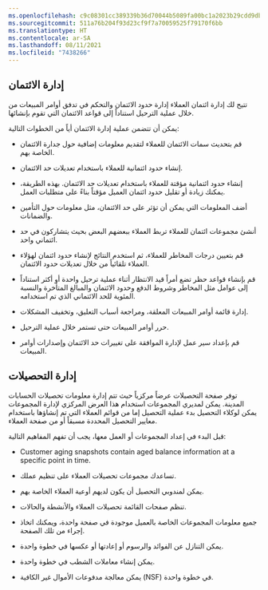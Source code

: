 ```yaml
---
ms.openlocfilehash: c9c08301cc389339b36d70044b5089fa00bc1a2023b29cdd9db88c4b681d45a0
ms.sourcegitcommit: 511a76b204f93d23cf9f7a70059525f79170f6bb
ms.translationtype: HT
ms.contentlocale: ar-SA
ms.lasthandoff: 08/11/2021
ms.locfileid: "7438266"
---
```

## <a name="credit-management"></a>إدارة الائتمان

تتيح لك إدارة ائتمان العملاء إدارة حدود الائتمان والتحكم في تدفق أوامر المبيعات من خلال عملية الترحيل استناداً إلى قواعد الائتمان التي تقوم بإنشائها.

يمكن أن تتضمن عملية إدارة الائتمان أياً من الخطوات التالية:

- قم بتحديث سمات الائتمان للعملاء لتقديم معلومات إضافية حول جدارة الائتمان الخاصة بهم.

- إنشاء حدود ائتمانية للعملاء باستخدام تعديلات حد الائتمان.

- إنشاء حدود ائتمانية مؤقتة للعملاء باستخدام تعديلات حد الائتمان. بهذه الطريقة، يمكنك زيادة أو تقليل حدود ائتمان العميل مؤقتاً بناءً على متطلبات العمل.

- أضف المعلومات التي يمكن أن تؤثر على حد الائتمان، مثل معلومات حول التأمين والضمانات.

- أنشئ مجموعات ائتمان للعملاء تربط العملاء ببعضهم البعض بحيث يتشاركون في حد ائتماني واحد.

- قم بتعيين درجات المخاطر للعملاء، ثم استخدم النتائج لإنشاء حدود ائتمان لهؤلاء العملاء تلقائياً من خلال تعديلات حدود الائتمان.

- قم بإنشاء قواعد حظر تضع أمراً قيد الانتظار أثناء عملية ترحيل واحدة أو أكثر استناداً إلى عوامل مثل المخاطر وشروط الدفع وحدود الائتمان والمبالغ المتأخرة والنسبة المئوية للحد الائتماني الذي تم استخدامه.

- إدارة قائمة أوامر المبيعات المعلقة، ومراجعة أسباب التعليق، وتخفيف المشكلات.

- حرر أوامر المبيعات حتى تستمر خلال عملية الترحيل.

- قم بإعداد سير عمل لإدارة الموافقة على تغييرات حد الائتمان وإصدارات أوامر المبيعات.

## <a name="collections-management"></a>إدارة التحصيلات

توفر صفحة التحصيلات عرضاً مركزياً حيث تتم إدارة معلومات تحصيلات الحسابات المدينة. يمكن لمديري المجموعات استخدام هذا العرض المركزي لإدارة المجموعات يمكن لوكلاء التحصيل بدء عملية التحصيل إما من قوائم العملاء التي تم إنشاؤها باستخدام معايير التحصيل المحددة مسبقاً أو من صفحة العملاء.

قبل البدء في إعداد المجموعات أو العمل معها، يجب أن تفهم المفاهيم التالية:

- Customer aging snapshots contain aged balance information at a specific point in time.

- تساعدك مجموعات تحصيلات العملاء على تنظيم عملك.

- يمكن لمندوبي التحصيل أن يكون لديهم أوعية العملاء الخاصة بهم.

- تنظم صفحات القائمة تحصيلات العملاء والأنشطة والحالات.

- جميع معلومات المجموعات الخاصة بالعميل موجودة في صفحة واحدة، ويمكنك اتخاذ إجراء من تلك الصفحة.

- يمكن التنازل عن الفوائد والرسوم أو إعادتها أو عكسها في خطوة واحدة.

- يمكن إنشاء معاملات الشطب في خطوة واحدة.

- يمكن معالجة مدفوعات الأموال غير الكافية (NSF) في خطوة واحدة.


